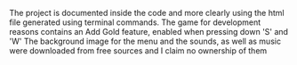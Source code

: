 The project is documented inside the code and more clearly using the html file generated using terminal commands.
The game for development reasons contains an Add Gold feature, enabled when pressing down 'S' and 'W'
The background image for the menu and the sounds, as well as music were downloaded from free sources and I claim no ownership of them
